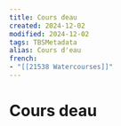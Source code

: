 ```yaml
---
title: Cours deau
created: 2024-12-02
modified: 2024-12-02
tags: TBSMetadata
alias: Cours d'eau
french:
- "[[21538 Watercourses]]"
---
```

# Cours deau
